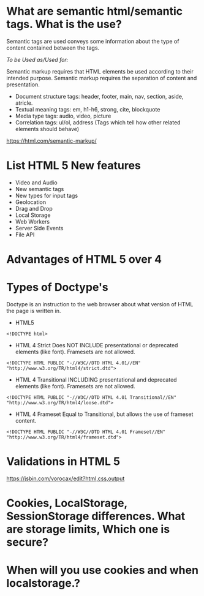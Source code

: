 # What are semantic html/semantic tags. What is the use?
Semantic tags are used conveys some information about the type of content contained between the tags.

*To be Used as/Used for:*

Semantic markup requires that HTML elements be used according to their intended purpose.
Semantic markup requires the separation of content and presentation.

* Document structure tags: header, footer, main, nav, section, aside, atricle.
* Textual meaning tags: em, h1-h6, strong, cite, blockquote
* Media type tags: audio, video, picture
* Correlation tags: ul/ol, address (Tags which tell how other related elements should behave)

https://html.com/semantic-markup/


# List HTML 5 New features
* Video and Audio
* New semantic tags
* New types for input tags
* Geolocation
* Drag and Drop
* Local Storage
* Web Workers
* Server Side Events
* File API


# Advantages of HTML 5 over 4

# Types of Doctype's
Doctype is an instruction to the web browser about what version of HTML the page is written in.

* HTML5
```
<!DOCTYPE html>
```
* HTML 4 Strict
Does NOT INCLUDE presentational or deprecated elements (like font). Framesets are not allowed.
```
<!DOCTYPE HTML PUBLIC "-//W3C//DTD HTML 4.01//EN" "http://www.w3.org/TR/html4/strict.dtd">
```
* HTML 4 Transitional
INCLUDING presentational and deprecated elements (like font). Framesets are not allowed.
```
<!DOCTYPE HTML PUBLIC "-//W3C//DTD HTML 4.01 Transitional//EN" "http://www.w3.org/TR/html4/loose.dtd">
```
* HTML 4 Frameset
Equal to Transitional, but allows the use of frameset content.
```
<!DOCTYPE HTML PUBLIC "-//W3C//DTD HTML 4.01 Frameset//EN" "http://www.w3.org/TR/html4/frameset.dtd">
```

# Validations in HTML 5

https://jsbin.com/vorocax/edit?html,css,output

# Cookies, LocalStorage, SessionStorage differences. What are storage limits, Which one is secure?

# When will you use cookies and when localstorage.?

# 
 
